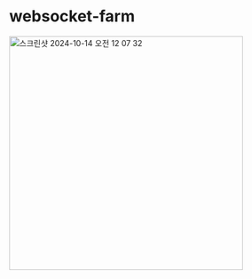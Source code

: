 # websocket-farm

<img width="421" alt="스크린샷 2024-10-14 오전 12 07 32" src="https://github.com/user-attachments/assets/83ddda17-5c44-4794-84a3-0cbd768a90a4">
